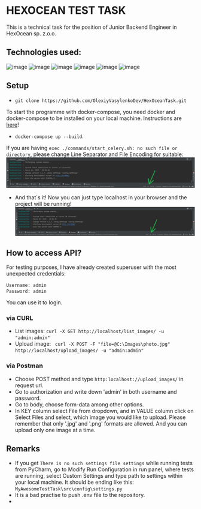 # HEXOCEAN TEST TASK
This is a technical task for the position of Junior Backend Engineer in HexOcean sp. z.o.o.
## Technologies used:
![image](https://img.shields.io/badge/Python-FFD43B?style=for-the-badge&logo=python&logoColor=white)
![image](https://img.shields.io/badge/Django-092E20?style=for-the-badge&logo=django&logoColor=white)
![image](https://img.shields.io/badge/Nginx-009639?style=for-the-badge&logo=nginx&logoColor=white)
![image](https://img.shields.io/badge/celery-%2337814A.svg?&style=for-the-badge&logo=celery&logoColor=white)
![image](https://img.shields.io/badge/redis-%23DD0031.svg?&style=for-the-badge&logo=redis&logoColor=white)
![image](https://img.shields.io/badge/Docker-2CA5E0?style=for-the-badge&logo=docker&logoColor=white)

## Setup
* ```git clone https://github.com/OlexiyVasylenkoDev/HexOceanTask.git```

To start the programme with docker-compose, you need docker and docker-compose to be installed on your local machine. Instructions are [here](https://docs.docker.com/compose/install/)!

* ```docker-compose up --build```.

If you are having ```exec ./commands/start_celery.sh: no such file or directory```, please change Line Separator and File Encoding for suitable: 
![image](src/static/screenshot.png)
* And that`s it! Now you can just type localhost in your browser and the project will be running!
![image](src/static/screenshot.png)
## How to access API?

For testing purposes, I have already created superuser with the most unexpected credentials: 
```
Username: admin
Password: admin
``` 
You can use it to login.

### via CURL

* List images: ```curl -X GET http://localhost/list_images/ -u "admin:admin"```
* Upload image: ``` curl -X POST -F "file=@C:\Images\photo.jpg" http://localhost/upload_images/ -u "admin:admin"```

### via Postman

* Choose POST method and type ```http:localhost://upload_images/``` in request url.
* Go to authorization and write down 'admin' in both username and password.
* Go to body, choose form-data among other options.
* In KEY column select File from dropdown, and in VALUE column click on Select Files and select, which image you would like to upload. Please remember that only '.jpg' and '.png' formats are allowed. And you can upload only one image at a time.

## Remarks
* If you get ```There is no such settings file settings``` while running tests from PyCharm, go to Modify Run Configuration in run panel, where tests are running, select Custom Settings and type path to settings within your local machine. It should be ending like this: ```MyAwesomeTestTask\src\config\settings.py```
* It is a bad practise to push .env file to the repository. 
* 
